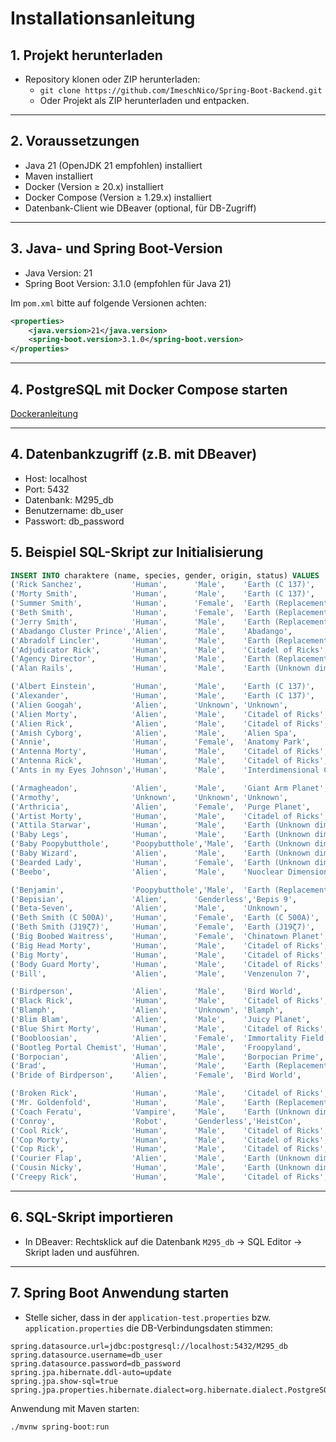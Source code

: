 # Installationsanleitung

## 1. Projekt herunterladen

- Repository klonen oder ZIP herunterladen:
    - `git clone https://github.com/ImeschNico/Spring-Boot-Backend.git`
    - Oder Projekt als ZIP herunterladen und entpacken.

---

## 2. Voraussetzungen

- Java 21 (OpenJDK 21 empfohlen) installiert
- Maven installiert
- Docker (Version ≥ 20.x) installiert
- Docker Compose (Version ≥ 1.29.x) installiert
- Datenbank-Client wie DBeaver (optional, für DB-Zugriff)

---

## 3. Java- und Spring Boot-Version

- Java Version: 21
- Spring Boot Version: 3.1.0 (empfohlen für Java 21)

Im `pom.xml` bitte auf folgende Versionen achten:

```xml
<properties>
    <java.version>21</java.version>
    <spring-boot.version>3.1.0</spring-boot.version>
</properties>
```

---

## 4. PostgreSQL mit Docker Compose starten

[Dockeranleitung](../docker/Docker-Compose.md)

---

## 4. Datenbankzugriff (z.B. mit DBeaver)

- Host: localhost
- Port: 5432
- Datenbank: M295_db
- Benutzername: db_user
- Passwort: db_password

## 5. Beispiel SQL-Skript zur Initialisierung

```sql
INSERT INTO charaktere (name, species, gender, origin, status) VALUES
('Rick Sanchez',           'Human',      'Male',    'Earth (C 137)',                'Alive'),
('Morty Smith',            'Human',      'Male',    'Earth (C 137)',                'Alive'),
('Summer Smith',           'Human',      'Female',  'Earth (Replacement Dimension)','Alive'),
('Beth Smith',             'Human',      'Female',  'Earth (Replacement Dimension)','Alive'),
('Jerry Smith',            'Human',      'Male',    'Earth (Replacement Dimension)','Alive'),
('Abadango Cluster Prince','Alien',      'Male',    'Abadango',                     'Alive'),
('Abradolf Lincler',       'Human',      'Male',    'Earth (Replacement Dimension)','Alive'),
('Adjudicator Rick',       'Human',      'Male',    'Citadel of Ricks',             'Dead'),
('Agency Director',        'Human',      'Male',    'Earth (Replacement Dimension)','Dead'),
('Alan Rails',             'Human',      'Male',    'Earth (Unknown dimension)',    'Dead'),

('Albert Einstein',        'Human',      'Male',    'Earth (C 137)',                'Alive'),
('Alexander',              'Human',      'Male',    'Earth (C 137)',                'Dead'),
('Alien Googah',           'Alien',      'Unknown', 'Unknown',                      'Unknown'),
('Alien Morty',            'Alien',      'Male',    'Citadel of Ricks',             'Unknown'),
('Alien Rick',             'Alien',      'Male',    'Citadel of Ricks',             'Unknown'),
('Amish Cyborg',           'Alien',      'Male',    'Alien Spa',                    'Dead'),
('Annie',                  'Human',      'Female',  'Anatomy Park',                 'Alive'),
('Antenna Morty',          'Human',      'Male',    'Citadel of Ricks',             'Alive'),
('Antenna Rick',           'Human',      'Male',    'Citadel of Ricks',             'Unknown'),
('Ants in my Eyes Johnson','Human',      'Male',    'Interdimensional Cable',       'Alive'),

('Armagheadon',            'Alien',      'Male',    'Giant Arm Planet',             'Alive'),
('Armothy',                'Unknown',    'Unknown', 'Unknown',                      'Alive'),
('Arthricia',              'Alien',      'Female',  'Purge Planet',                 'Alive'),
('Artist Morty',           'Human',      'Male',    'Citadel of Ricks',             'Alive'),
('Attila Starwar',         'Human',      'Male',    'Earth (Unknown dimension)',    'Alive'),
('Baby Legs',              'Human',      'Male',    'Earth (Unknown dimension)',    'Alive'),
('Baby Poopybutthole',     'Poopybutthole','Male',  'Earth (Unknown dimension)',    'Alive'),
('Baby Wizard',            'Alien',      'Male',    'Earth (Unknown dimension)',    'Dead'),
('Bearded Lady',           'Human',      'Female',  'Earth (Unknown dimension)',    'Alive'),
('Beebo',                  'Alien',      'Male',    'Nuoclear Dimension',           'Dead'),

('Benjamin',               'Poopybutthole','Male',  'Earth (Replacement Dimension)','Alive'),
('Bepisian',               'Alien',      'Genderless','Bepis 9',                    'Alive'),
('Beta-Seven',             'Alien',      'Male',    'Unknown',                      'Alive'),
('Beth Smith (C 500A)',    'Human',      'Female',  'Earth (C 500A)',               'Alive'),
('Beth Smith (J19ζ7)',     'Human',      'Female',  'Earth (J19ζ7)',                'Alive'),
('Big Boobed Waitress',    'Human',      'Female',  'Chinatown Planet',             'Alive'),
('Big Head Morty',         'Human',      'Male',    'Citadel of Ricks',             'Dead'),
('Big Morty',              'Human',      'Male',    'Citadel of Ricks',             'Dead'),
('Body Guard Morty',       'Human',      'Male',    'Citadel of Ricks',             'Alive'),
('Bill',                   'Alien',      'Male',    'Venzenulon 7',                 'Alive'),

('Birdperson',             'Alien',      'Male',    'Bird World',                   'Alive'),
('Black Rick',             'Human',      'Male',    'Citadel of Ricks',             'Alive'),
('Blamph',                 'Alien',      'Unknown', 'Blamph',                       'Alive'),
('Blim Blam',              'Alien',      'Male',    'Juicy Planet',                 'Alive'),
('Blue Shirt Morty',       'Human',      'Male',    'Citadel of Ricks',             'Alive'),
('Boobloosian',            'Alien',      'Female',  'Immortality Field Resort',     'Dead'),
('Bootleg Portal Chemist', 'Human',      'Male',    'Froopyland',                   'Alive'),
('Borpocian',              'Alien',      'Male',    'Borpocian Prime',              'Dead'),
('Brad',                   'Human',      'Male',    'Earth (Replacement Dimension)','Alive'),
('Bride of Birdperson',    'Alien',      'Female',  'Bird World',                   'Dead'),

('Broken Rick',            'Human',      'Male',    'Citadel of Ricks',             'Alive'),
('Mr. Goldenfold',         'Human',      'Male',    'Earth (Replacement Dimension)','Alive'),
('Coach Feratu',           'Vampire',    'Male',    'Earth (Unknown dimension)',    'Dead'),
('Conroy',                 'Robot',      'Genderless','HeistCon',                   'Alive'),
('Cool Rick',              'Human',      'Male',    'Citadel of Ricks',             'Alive'),
('Cop Morty',              'Human',      'Male',    'Citadel of Ricks',             'Alive'),
('Cop Rick',               'Human',      'Male',    'Citadel of Ricks',             'Alive'),
('Courier Flap',           'Alien',      'Male',    'Earth (Unknown dimension)',    'Alive'),
('Cousin Nicky',           'Human',      'Male',    'Earth (Unknown dimension)',    'Alive'),
('Creepy Rick',            'Human',      'Male',    'Citadel of Ricks',             'Alive');
```

---

## 6. SQL-Skript importieren

- In DBeaver: Rechtsklick auf die Datenbank `M295_db` → SQL Editor → Skript laden und ausführen.

---

## 7. Spring Boot Anwendung starten

- Stelle sicher, dass in der `application-test.properties` bzw. `application.properties` die DB-Verbindungsdaten stimmen:

```properties
spring.datasource.url=jdbc:postgresql://localhost:5432/M295_db
spring.datasource.username=db_user
spring.datasource.password=db_password
spring.jpa.hibernate.ddl-auto=update
spring.jpa.show-sql=true
spring.jpa.properties.hibernate.dialect=org.hibernate.dialect.PostgreSQLDialect
```

Anwendung mit Maven starten:
```bash
./mvnw spring-boot:run
```
